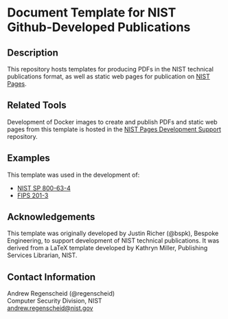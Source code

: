 # Document Template for NIST Github-Developed Publications

## Description

This repository hosts templates for producing PDFs in the NIST technical publications format, as well as static web pages for publication on [NIST Pages](https://pages.nist.gov).

## Related Tools

Development of Docker images to create and publish PDFs and static web pages from this template is hosted in the [NIST Pages Development Support](https://github.com/usnistgov/csd773-nistpages-docker) repository.

## Examples

This template was used in the development of:
- [NIST SP 800-63-4](https://github.com/usnistgov/800-63-4)
- [FIPS 201-3](https://github.com/usnistgov/FIPS201)


## Acknowledgements

This template was originally developed by Justin Richer (@bspk), Bespoke Engineering, to support development of NIST technical publications. It was derived from a LaTeX template developed by Kathryn Miller, Publishing Services Librarian, NIST.

## Contact Information

Andrew Regenscheid (@regenscheid)  
Computer Security Division, NIST  
andrew.regenscheid@nist.gov 


